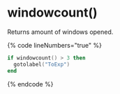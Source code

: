 # windowcount()

Returns amount of windows opened.

{% code lineNumbers="true" %}
```lua
if windowcount() > 3 then
  gotolabel("ToExp")
end
```
{% endcode %}
